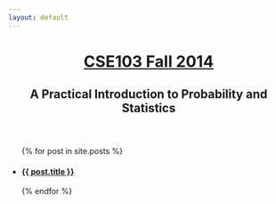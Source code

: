 ```yaml
---
layout: default
---
```


<div id="header_wrap" class="container">
  <header class="inner">
    <h1 id="project_title"><a href="/">CSE103 Fall 2014</a></h1>
    <h2 id="project_tagline">A Practical Introduction to Probability and Statistics</h2>
  </header>
</div>

<div id="posts">
<ul class="post-list">
{% for post in site.posts %}
  <li>
    <h4>
      <a class="post-link" href="{{ post.url | prepend: site.baseurl }}">{{ post.title }}</a>
    </h4>
  </li>
{% endfor %}
</ul>
</div>
